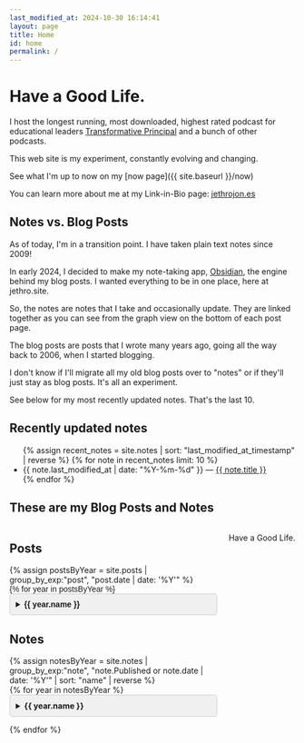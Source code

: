 ```yaml
---
last_modified_at: 2024-10-30 16:14:41
layout: page
title: Home
id: home
permalink: /
---
```


# Have a Good Life.

I host the longest running, most downloaded, highest rated podcast for educational leaders [Transformative Principal](https://transformativeprincipal.org) and a bunch of other podcasts. 

This web site is my experiment, constantly evolving and changing. 

See what I'm up to now on my [now page]({{ site.baseurl }}/now)

You can learn more about me at my Link-in-Bio page: [jethrojon.es](https://jethrojon.es)

## Notes vs. Blog Posts
As of today, I'm in a transition point. I have taken plain text notes since 2009!

In early 2024, I decided to make my note-taking app, [Obsidian](https://obsidian.md), the engine behind my blog posts. I wanted everything to be in one place, here at jethro.site.

So, the notes are notes that I take and occasionally update. They are linked together as you can see from the graph view on the bottom of each post page. 

The blog posts are posts that I wrote many years ago, going all the way back to 2006, when I started blogging. 

I don't know if I'll migrate all my old blog posts over to "notes" or if they'll just stay as blog posts. It's all an experiment. 

See below for my most recently updated notes. That's the last 10. 

## Recently updated notes

<ul>
  {% assign recent_notes = site.notes | sort: "last_modified_at_timestamp" | reverse %}
  {% for note in recent_notes limit: 10 %}
    <li>
      {{ note.last_modified_at | date: "%Y-%m-%d" }} — <a class="internal-link" href="{{ site.baseurl }}{{ note.url }}">{{ note.title }}</a>
    </li>
  {% endfor %}
</ul>

## These are my Blog Posts and Notes

<style>
/* Two-column layout for larger screens */
.content-columns {
  display: flex;
  gap: 20px;
  max-width: 1200px;
  margin: 0 auto;
}

.posts-column, .notes-column {
  flex: 1;
}

.year-details, .month-details {
  margin-bottom: 10px;
}

.year-summary, .month-summary {
  font-weight: bold;
  cursor: pointer;
}

.post-list, .note-list {
  list-style-type: none;
  padding-left: 20px;
}

.post-date, .note-date {
  font-size: 0.9em;
  color: gray;
  margin-left: 5px;
}

/* Responsive layout for smaller screens */
@media (max-width: 768px) {
  .content-columns {
    flex-direction: column;
  }
}
</style>


<div class="content-columns">
  <!-- Posts Column -->
  <div class="posts-column">
    <h2>Posts</h2>
    {% assign postsByYear = site.posts | group_by_exp:"post", "post.date | date: '%Y'" %}
    <div class="blog-posts">
      {% for year in postsByYear %}
      <details class="year-details">
        <summary class="year-summary">{{ year.name }}</summary>
        
        {% assign postsByMonth = year.items | group_by_exp:"post", "post.date | date: '%B'" %}
        
        <div class="month-list">
          {% for month in postsByMonth %}
          <details class="month-details">
            <summary class="month-summary">{{ month.name }}</summary>
            <ul class="post-list">
              {% for post in month.items %}
              <li>
                <a href="{{ post.url }}">{{ post.title }}</a>
                <span class="post-date">{{ post.date | date: "%B %d, %Y" }}</span>
              </li>
              {% endfor %}
            </ul>
          </details>
          {% endfor %}
        </div>
      </details>
      {% endfor %}
    </div>
  </div>
	<div class="notes-column">
	<h2>Notes</h2>
	{% assign notesByYear = site.notes | group_by_exp:"note", "note.Published or note.date | date: '%Y'" | sort: "name" | reverse %}
	<div class="notes-posts">
  {% for year in notesByYear %}
  <details class="year-details">
    <summary class="year-summary">{{ year.name }}</summary>
    
    {% assign notesByMonth = year.items | group_by_exp:"note", "note.date | date: '%B'" %}
    
    <div class="month-list">
      {% for month in notesByMonth %}
      <details class="month-details">
        <summary class="month-summary">{{ month.name }}</summary>
        <ul class="note-list">
          {% for note in month.items %}
          <li>
            <a href="{{ note.url }}">{{ note.title }}</a>
            <span class="note-date">{{ note.date | date: "%B %d, %Y" }}</span>
          </li>
          {% endfor %}
        </ul>
      </details>
      {% endfor %}
    </div>
  </details>
  {% endfor %}
</div>
</div>
</div>


<style>
/* Two-column layout for larger screens */
.content-columns {
  display: flex;
  gap: 20px;
  max-width: 1200px;
  margin: 0 auto;
}

.posts-column, .notes-column {
  flex: 1;
}

/* Styling for accordions and lists */
.year-details, .month-details {
  margin-bottom: 10px;
}

.year-summary, .month-summary {
  font-weight: bold;
  cursor: pointer;
}

.post-list, .note-list {
  list-style-type: none;
  padding-left: 20px;
}

.post-date, .note-date {
  font-size: 0.9em;
  color: gray;
  margin-left: 5px;
}

/* Responsive layout for smaller screens */
@media (max-width: 768px) {
  .content-columns {
    flex-direction: column;
  }
}
.blog-posts {
  font-family: Arial, sans-serif;
}

.year-details, .month-details {
  margin-bottom: 1em;
}

.year-summary, .month-summary {
  cursor: pointer;
  background-color: #f0f0f0;
  padding: 10px;
  border-radius: 5px;
  border: 1px solid #ccc;
}

.year-summary:hover, .month-summary:hover {
  background-color: #e0e0e0;
}

.month-list {
  padding-left: 20px; /* Indent month list */
}

.post-list {
  list-style-type: none; /* Remove bullet points */
  padding-left: 0; /* Remove default padding */
}

.post-list li {
  margin: 5px 0; /* Space between posts */
}

.post-date {
  font-size: 0.9em; /* Smaller font for date */
  color: #666; /* Lighter color for date */
}
</style>
<!-- {% assign postsByYear = site.posts | group_by_exp:"post", "post.date | date: '%Y'" %}

<div class="blog-posts">
  {% for year in postsByYear %}
  <details class="year-details">
    <summary class="year-summary">{{ year.name }}</summary>
    
    {% assign postsByMonth = year.items | group_by_exp:"post", "post.date | date: '%B'" %}
    
    <div class="month-list">
      {% for month in postsByMonth %}
      <details class="month-details">
        <summary class="month-summary">{{ month.name }}</summary>
        <ul class="post-list">
          {% for post in month.items %}
          <li>
            <a href="{{ post.url }}">{{ post.title }}</a>
            <span class="post-date">{{ post.date | date: "%B %d, %Y" }}</span>
          </li>
          {% endfor %}
        </ul>
      </details>
      {% endfor %}
    </div>
  </details>
  {% endfor %}
</div> -->

Have a Good Life.

<style>
  .wrapper {
    max-width: 46em;
  }
</style>
